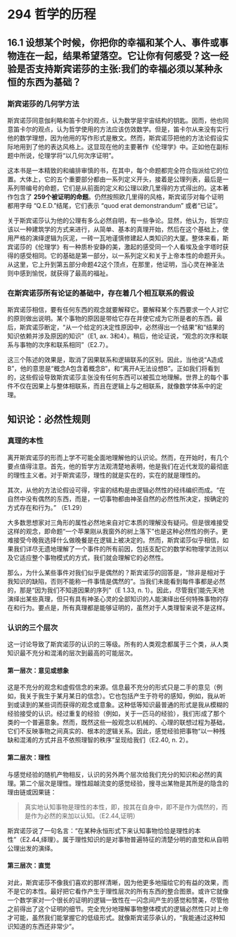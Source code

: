 # 294 哲学的历程

## 16.1 设想某个时候，你把你的幸福和某个人、事件或事物连在一起，结果希望落空。它让你有何感受？这一经验是否支持斯宾诺莎的主张:我们的幸福必须以某种永恒的东西为基础？

### 斯宾诺莎的几何学方法

斯宾诺莎同意伽利略和笛卡尔的观点，认为数学是宇宙结构的钥匙。因而，他也同意笛卡尔的观点，认为哲学使用的方法应该仿效数学。但是，笛卡尔从来没有实行他的数学理想，因为他用的写作形式是散文。然而，斯宾诺莎把他的方法论假设实际地用到了他的表达风格上。这显现在他的主要著作《伦理学》中。正如他在副标题中所说，伦理学将“以几何次序证明”。

这本书是一本精致的和编排审慎的书，在其中，每个命题都完全符合指派给它的位置。大体上，它的五个重要部分都由一系列定义开头，接着是公理列表，最后是一系列带编号的命题，它们是从前面的定义和公理以欧几里得的方式得出的。这本著作包含了 **259个被证明的命题**。仍然按照欧几里得的风格，斯宾诺莎对每个证明都用字母 “Q.E.D.”结尾，它们表示 “quod erat demonstrandum” 或者“已证”。

关于斯宾诺莎认为他的公理有多么必然自明，有一些争论。显然，他认为，哲学应该以一种建筑学的方式来进行，从简单、基本的真理开始，然后在这个基础上，使用严格的演绎逻辑为灰泥，一砖一瓦地谨慎修建起人类知识的大厦。整体来看，斯宾诺莎的《伦理学》有一种质朴安静的美，激起的感受同一个人看埃及金字塔时获得的感受相同。它的基础是第一部分，以一系列定义和关于上帝本性的命题开头。从这里，它上升到第五部分命题42这个顶点，在那里，他证明，当心灵在神圣法则中感到愉悦，就获得了最高的福祉。

### 在斯宾诺莎所有论证的基础中，存在着几个相互联系的假设

斯宾诺莎相信，要有任何东西的观念就要解释它。要解释某个东西要求一个人对它的原则做出说明。某个事物的原因是带给它存在并使它成为它所是者的东西。最后，斯宾诺莎断定，“从一个给定的决定性原因中，必然得出一个结果”和“结果的知识依赖并涉及原因的知识”（E1, ax. 3和4）。稍后，他论证说，“观念的次序和联系与事物的次序和联系相同”（E2.7）。

这三个陈述的效果是，取消了因果联系和逻辑联系的区别。因此，当他说“A造成B”，他的意思是“概念A包含着概念B”，和“离开A无法设想B”。正如我们将看到的，这些假设导致斯宾诺莎主张没有任何东西可以被孤立地理解。世界上的每个事件不仅在因果上与整体相联系，而且在逻辑上与之相联系，就像数学体系中的定理。

## 知识论：必然性规则

### 真理的本性

离开斯宾诺莎的形而上学不可能全面地理解他的认识论。然而，在开始时，有几个要点值得注意。首先，他的哲学方法观清楚地表明，他是我们在近代发现的最彻底的理性主义者。对于斯宾诺莎，理性的就是实在的，实在的就是理性的。

其次，从他的方法论假设可得，宇宙的结构是由逻辑必然性的经纬编织而成。“在自然中没有偶然的东西，而是，一切事物都由神圣自然的必然性所决定，按确定的方式存在和行为。” （E1.29）

大多数思想家对三角形的属性必然地来自对它本质的理解没有疑问。但是很难接受这样的观念，即命题“一个苹果刚从我窗外的树上落下”也是这种必然性的例子。更难接受今晚我选择什么做晚餐是在逻辑上被决定的。然而，斯宾诺莎似乎相信，如果我们详尽无遗地理解了一个事件的所有前因，包括支配它的数学和物理学法则以及它适应整个事物模式的方式，我们就会理解它的必然性。

那么，为什么某些事件对我们似乎是偶然的？斯宾诺莎的回答是，“除非是相对于我知识的缺陷，否则不能称一件事情是偶然的”。当我们未能看到每件事都是必然的，那是“因为我们不知道因果的序列”（E 1.33, n. 1）。因此，尽管我们能先天地演绎出某些真理，但只有具有神圣心灵的全部知识的人能演绎出任何特殊事物的存在和行为。要点是，所有真理都是能够证明的，虽然对于人类理智来说不是这样。

### 认识的三个层次

这一讨论导致了斯宾诺莎的认识的三等级。所有的人类观念都属于三个类，从人类知识最不充分和混淆的层次到最高的可能层次。

#### 第一层次：意见或想象
这是不充分的观念和虚假信念的来源。信息最不充分的形式只是二手的意见（例如，我关于我生于某月某日的信念）。它也包括产生于符号的感知，例如，我从听到或读到的某些词而获得的观念或意象。这种低等知识最普通的形式是我从模糊的经验接受的认识。经过重复的经验（例如，关于一匹马的经验），我们形成了那个类的一个普遍意象。然而，既然这些一般观念以机械的、心理的联想过程为基础，它们不反映事物之间真实的、根本的逻辑关系。因此，感觉经验把事物“以一种残缺和混淆的方式并且不依照理智的秩序”呈现给我们（E2.40, n. 2）。

#### 第二层次：理性
与感觉经验的随机产物相反，认识的另外两个层次给我们充分的知识和必然的真理。第二个层次是理性。理性超越流变的感觉经验，搜寻出某物是其所是的隐含的理由链或因果链：

> 真实地认知事物是理性的本性，即，按其在自身中，即不是作为偶然的，而是作为必然的来加以认知。（E2.44,证明）

斯宾诺莎说了一句名言：“在某种永恒形式下来认知事物恰恰是理性的本性”（E2.44,绎理）。属于理性知识的是对事物普遍特征的清楚分明的直觉和从自明公理出发的演绎。

#### 第三层次：直觉
对此，斯宾诺莎不像我们喜欢的那样清晰，因为他更多地描绘它的有益的效果，而不是它的本性。最好把它看作产生于理性层次的所有东西的整合图景。或许它就像一个数学家对一个很长的证明的逻辑一致性在一闪念间产生的感觉和赞美，尽管他之前得出了这个证明的细节。完全充分地理解事物整体模式的逻辑必然性只对上帝才可能，虽然我们能掌握它的低级形式。就像斯宾诺莎承认的，“我能通过这种知识知道的东西还非常少”。
